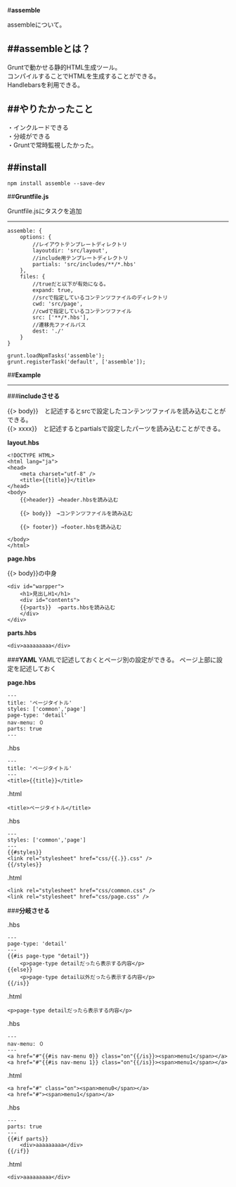 #**assemble**

assembleについて。


##**assembleとは？**
---

Gruntで動かせる静的HTML生成ツール。  
コンパイルすることでHTMLを生成することができる。  
Handlebarsを利用できる。

##**やりたかったこと**
---
・インクルードできる  
・分岐ができる  
・Gruntで常時監視したかった。  

##**install**
---
```npm install assemble --save-dev```


##**Gruntfile.js**

Gruntfile.jsにタスクを追加

---

```
assemble: {
	options: {
		//レイアウトテンプレートディレクトリ
		layoutdir: 'src/layout',
		//include用テンプレートディレクトリ
		partials: 'src/includes/**/*.hbs'
	},
	files: {
		//trueだと以下が有効になる。
		expand: true,
		//srcで指定しているコンテンツファイルのディレクトリ
		cwd: 'src/page',
		//cwdで指定しているコンテンツファイル
		src: ['**/*.hbs'],
		//遷移先ファイルパス
		dest: './'
	}
}

grunt.loadNpmTasks('assemble');
grunt.registerTask('default', ['assemble']);
```


##**Example**

---
###**includeさせる**


{{> body}}　と記述するとsrcで設定したコンテンツファイルを読み込むことができる。  
{{> xxxx}}　と記述するとpartialsで設定したパーツを読み込むことができる。

**layout.hbs**

```
<!DOCTYPE HTML>
<html lang="ja">
<head>
	<meta charset="utf-8" />
	<title>{{title}}</title>
</head>
<body>
	{{>header}} →header.hbsを読み込む

	{{> body}}　→コンテンツファイルを読み込む

	{{> footer}} →footer.hbsを読み込む

</body>
</html>
```


**page.hbs**

{{> body}}の中身

```
<div id="warpper">
	<h1>見出しH1</h1>
	<div id="contents">
	{{>parts}}  →parts.hbsを読み込む
	</div>
</div>
```

**parts.hbs**

```
<div>aaaaaaaaa</div>
```


###**YAML**
YAMLで記述しておくとページ別の設定ができる。
ページ上部に設定を記述しておく

**page.hbs**

```
---
title: 'ページタイトル'
styles: ['common','page']
page-type: 'detail'
nav-menu: ０
parts: true
---
```


.hbs

```
---
title: 'ページタイトル'
---
<title>{{title}}</title>
```

.html

```
<title>ページタイトル</title>
```


.hbs

```
---
styles: ['common','page']
---
{{#styles}}
<link rel="stylesheet" href="css/{{.}}.css" />
{{/styles}}
```

.html

```
<link rel="stylesheet" href="css/common.css" />
<link rel="stylesheet" href="css/page.css" />
```

###**分岐させる**

.hbs

```
---
page-type: 'detail'
---
{{#is page-type "detail"}}
	<p>page-type detailだったら表示する内容</p>
{{else}}
	<p>page-type detail以外だったら表示する内容</p>
{{/is}}
```

.html

```
<p>page-type detailだったら表示する内容</p>
```



.hbs

```
---
nav-menu: ０
---
<a href="#"{{#is nav-menu 0}} class="on"{{/is}}><span>menu1</span></a>
<a href="#"{{#is nav-menu 1}} class="on"{{/is}}><span>menu1</span></a>
```

.html

```
<a href="#" class="on"><span>menu0</span></a>
<a href="#"><span>menu1</span></a>
```

.hbs
```
---
parts: true
---
{{#if parts}}
	<div>aaaaaaaaa</div>
{{/if}}
```

.html

```
<div>aaaaaaaaa</div>
```